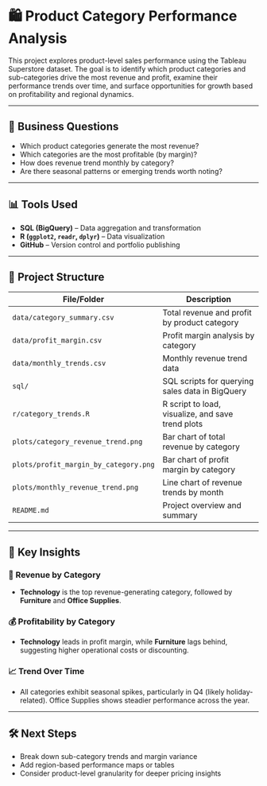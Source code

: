 # 🛍️ Product Category Performance Analysis

This project explores product-level sales performance using the Tableau Superstore dataset. The goal is to identify which product categories and sub-categories drive the most revenue and profit, examine their performance trends over time, and surface opportunities for growth based on profitability and regional dynamics.

---

## 📌 Business Questions

- Which product categories generate the most revenue?
- Which categories are the most profitable (by margin)?
- How does revenue trend monthly by category?
- Are there seasonal patterns or emerging trends worth noting?

---

## 📊 Tools Used

- **SQL (BigQuery)** – Data aggregation and transformation
- **R (`ggplot2`, `readr`, `dplyr`)** – Data visualization
- **GitHub** – Version control and portfolio publishing

---

## 📁 Project Structure

| File/Folder                        | Description |
|-----------------------------------|-------------|
| `data/category_summary.csv`       | Total revenue and profit by product category |
| `data/profit_margin.csv`          | Profit margin analysis by category |
| `data/monthly_trends.csv`         | Monthly revenue trend data |
| `sql/`                            | SQL scripts for querying sales data in BigQuery |
| `r/category_trends.R`             | R script to load, visualize, and save trend plots |
| `plots/category_revenue_trend.png`| Bar chart of total revenue by category |
| `plots/profit_margin_by_category.png` | Bar chart of profit margin by category |
| `plots/monthly_revenue_trend.png` | Line chart of revenue trends by month |
| `README.md`                       | Project overview and summary |

---

## 🧠 Key Insights

### 📌 Revenue by Category
- **Technology** is the top revenue-generating category, followed by **Furniture** and **Office Supplies**.
  
### 💰 Profitability by Category
- **Technology** leads in profit margin, while **Furniture** lags behind, suggesting higher operational costs or discounting.

### 📈 Trend Over Time
- All categories exhibit seasonal spikes, particularly in Q4 (likely holiday-related). Office Supplies shows steadier performance across the year.

---

## 🛠️ Next Steps

- Break down sub-category trends and margin variance
- Add region-based performance maps or tables
- Consider product-level granularity for deeper pricing insights
